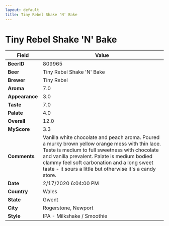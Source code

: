 ```yaml
---
layout: default
title: Tiny Rebel Shake 'N' Bake
---
```


# Tiny Rebel Shake 'N' Bake

| Field         | Value     |
|---------------|-----------|
| **BeerID** | 809965 |
| **Beer** | Tiny Rebel Shake 'N' Bake |
| **Brewer** | Tiny Rebel |
| **Aroma** | 7.0 |
| **Appearance** | 3.0 |
| **Taste** | 7.0 |
| **Palate** | 4.0 |
| **Overall** | 12.0 |
| **MyScore** | 3.3 |
| **Comments** | Vanilla white chocolate and peach aroma. Poured a murky brown yellow orange mess with thin lace. Taste is medium to full sweetness with chocolate and vanilla prevalent. Palate is medium bodied clammy feel soft carbonation and a long sweet taste - it sours a little but otherwise it's a candy store. |
| **Date** | 2/17/2020 6:04:00 PM |
| **Country** | Wales |
| **State** | Gwent |
| **City** | Rogerstone, Newport |
| **Style** | IPA - Milkshake / Smoothie |
